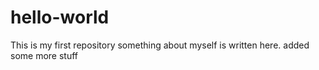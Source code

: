 # hello-world
This is my first repository
something about myself is written here.
added some more stuff
